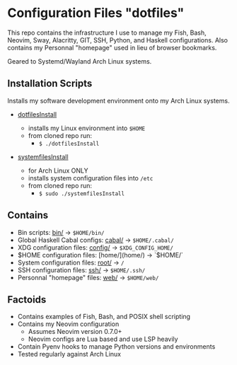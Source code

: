 # Configuration Files "dotfiles"

This repo contains the infrastructure I use to manage my
Fish, Bash, Neovim, Sway, Alacritty, GIT, SSH, Python, 
and Haskell configurations.  Also contains my Personnal
"homepage" used in lieu of browser bookmarks.

Geared to Systemd/Wayland Arch Linux systems.

## Installation Scripts

Installs my software development environment onto my Arch Linux systems.

* [dotfilesInstall](dotfilesInstall)
  * installs my Linux environment into `$HOME`
  * from cloned repo run:
    * `$ ./dotfilesInstall`

* [systemfilesInstall](systemfilesInstall)
  * for Arch Linux ONLY
  * installs system configuration files into `/etc`
  * from cloned repo run:
    * `$ sudo ./systemfilesInstall`

## Contains

* Bin scripts: [bin/](bin/) -> `$HOME/bin/`
* Global Haskell Cabal configs: [cabal/](cabal/) -> `$HOME/.cabal/`
* XDG configuration files: [config/](config/) -> `$XDG_CONFIG_HOME/`
* $HOME configuration files: [home/](home/) -> `$HOME/`
* System configuration files: [root/](root/) -> `/`
* SSH configuration files: [ssh/](ssh/) -> `$HOME/.ssh/`
* Personnal "homepage" files: [web/](web/) -> `$HOME/web/`

## Factoids

* Contains examples of Fish, Bash, and POSIX shell scripting
* Contains my Neovim configuration
  * Assumes Neovim version 0.7.0+
  * Neovim configs are Lua based and use LSP heavily
* Contain Pyenv hooks to manage Python versions and environments
* Tested regularly against Arch Linux
